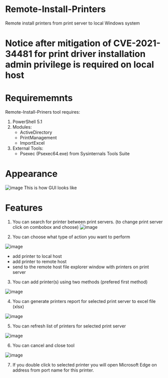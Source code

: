 # Remote-Install-Printers
Remote install printers from print server to local Windows system

# Notice after mitigation of CVE-2021-34481 for print driver installation admin privilege is required on local host

# Requirememnts 

Remote-Install-Priners tool requires:
1. PowerShell 5.1
2. Modules: 
   - ActiveDirectory
   -  PrintManagement
   -  ImportExcel
3. External Tools: 
   - Psexec (Psexec64.exe) from Sysinternals Tools Suite


# Appearance 
![image](https://user-images.githubusercontent.com/72066881/138870889-fe86fae5-0a2c-4a25-8955-de69d3e08c2a.png)
This is how GUI looks like

# Features

1. You can search for printer between print servers. (to change print server click on combobox and choose)
![image](https://user-images.githubusercontent.com/72066881/139075500-756928cd-8b2d-421d-9d47-ff7dd425c164.png)

2. You can choose what type of action you want to perform

![image](https://user-images.githubusercontent.com/72066881/139075839-42f6a32f-c628-4969-8a44-70582da60d4c.png)

   - add printer to local host
   - add printer to remote host
   - send to the remote host file explorer window with printers on print server
3. You can add printer(s) using two methods (prefered first method)

![image](https://user-images.githubusercontent.com/72066881/139076816-4e5f780c-b1ae-4b13-a542-311a60b1331c.png)

4. You can generate printers report for selected print server to excel file (xlsx) 

![image](https://user-images.githubusercontent.com/72066881/139076549-a2c3597c-a0d1-4cf4-99e9-724027ffaaa8.png)

5. You can refresh list of printers for selected print server

![image](https://user-images.githubusercontent.com/72066881/139076719-7eec470b-e780-4ccb-ae21-86e4007dfb2a.png)

6. You can cancel and close tool

![image](https://user-images.githubusercontent.com/72066881/139076891-1f178047-7e4a-4656-b233-f024fcd471ec.png)

7. If you double click to selected printer you will open Microsoft Edge on address from port name for this printer. 
